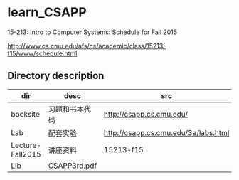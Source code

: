 # learn_CSAPP

15-213: Intro to Computer Systems: Schedule for Fall 2015

<http://www.cs.cmu.edu/afs/cs/academic/class/15213-f15/www/schedule.html>

## Directory description

| dir | desc | src |
| - | - | - |
| booksite | 习题和书本代码 | <http://csapp.cs.cmu.edu/> |
| Lab | 配套实验 | <http://csapp.cs.cmu.edu/3e/labs.html> |
| Lecture-Fall2015 | 讲座资料 | 15213-f15 |
| Lib | CSAPP3rd.pdf | |

